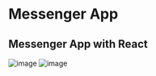 # Messenger App

## Messenger App with React


![image](https://user-images.githubusercontent.com/83405769/191336331-58046196-fdc9-4af8-a6ae-10b4fdb6b146.png)
![image](https://user-images.githubusercontent.com/83405769/191336561-af908364-d90c-4240-a27e-76f3a8e1bc3f.png)
